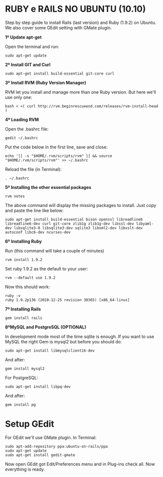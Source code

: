 RUBY e RAILS NO UBUNTU (10.10)
===

Step by step guide to install Rails (last version) and Ruby (1.9.2) on Ubuntu. We also cover some GEdit setting with GMate plugin.

**1º Update apt-get**

Open the terminal and run:

    sudo apt-get update

**2º Install GIT and Curl**
    
    sudo apt-get install build-essential git-core curl
    
**3º Install RVM (Ruby Version Manager)**

RVM let you install and manage more than one Ruby version. But here we'll use only one:

    bash < <( curl http://rvm.beginrescueend.com/releases/rvm-install-head )

**4º Loading RVM**

Open the .bashrc file:

    gedit ~/.bashrc

Put the code below in the first line, save and close:

    echo '[[ -s "$HOME/.rvm/scripts/rvm" ]] && source "$HOME/.rvm/scripts/rvm"' >> ~/.bashrc
    
Reload the file (in Terminal):

    . ~/.bashrc

**5º Installing the other essential packages**

    rvm notes
    
The above command will display the missing packages to install. Just copy and paste the line like below:

    sudo apt-get install build-essential bison openssl libreadline6 libreadline6-dev curl git-core zlib1g zlib1g-dev libssl-dev libyaml-dev libsqlite3-0 libsqlite3-dev sqlite3 libxml2-dev libxslt-dev autoconf libc6-dev ncurses-dev
    
**6º Installing Ruby**

Run (this command will take a couple of minutes)

    rvm install 1.9.2
    
Set ruby 1.9.2 as the default to your user:

    rvm --default use 1.9.2
    
Now this should work:

    ruby -v
    ruby 1.9.2p136 (2010-12-25 revision 30365) [x86_64-linux]
    
**7º Installing Rails**

    gem install rails
    
    
**8ºMySQL and PostgreSQL (OPTIONAL)**

In development mode most of the time sqlite is enough. If you want to use MySQL the right Gem is mysql2 but before you should do:

    sudo apt-get install libmysqlclient16-dev 

And after:

    gem install mysql2
    
For PostgreSQL:

    sudo apt-get install libpq-dev 

And after:

    gem install pg
    
    
Setup GEdit
===

For GEdit we'll use GMate plugin. In Terminal:

    sudo apt-add-repository ppa:ubuntu-on-rails/ppa
    sudo apt-get update
    sudo apt-get install gedit-gmate
    
Now open GEdit got Edit/Preferences menu and in Plug-ins check all. Now everything is ready.
